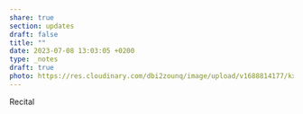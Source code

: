 ```yaml
---
share: true
section: updates
draft: false
title: ""
date: 2023-07-08 13:03:05 +0200
type: _notes
draft: true
photo: https://res.cloudinary.com/dbi2zounq/image/upload/v1688814177/kx4yfynsgf49cqf51srn.jpg
---
```


Recital

